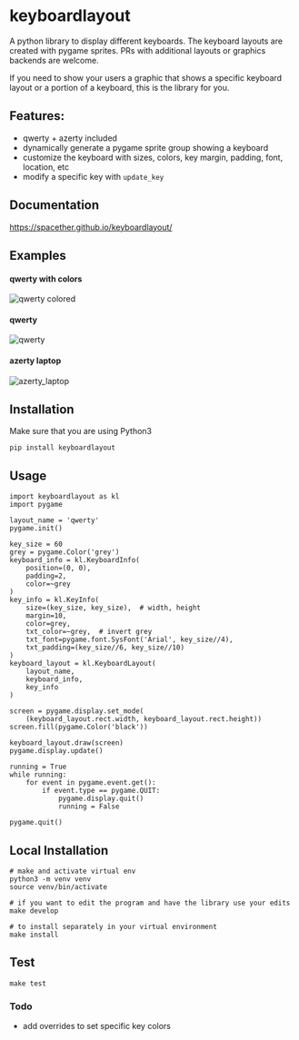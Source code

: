 # keyboardlayout
A python library to display different keyboards.
The keyboard layouts are created with pygame sprites.
PRs with additional layouts or graphics backends are welcome.

If you need to show your users a graphic that shows a specific keyboard layout or a portion of a keyboard, this is the library for you.

## Features:
- qwerty + azerty included
- dynamically generate a pygame sprite group showing a keyboard
- customize the keyboard with sizes, colors, key margin, padding, font, location, etc
- modify a specific key with `update_key`

## Documentation
https://spacether.github.io/keyboardlayout/

## Examples
#### qwerty with colors
![qwerty colored](https://raw.githubusercontent.com/spacether/keyboardlayout/master/samples/images/qwerty_colored.jpg)

#### qwerty
![qwerty](https://raw.githubusercontent.com/spacether/keyboardlayout/master/samples/images/qwerty.jpg)

#### azerty laptop
![azerty_laptop](https://raw.githubusercontent.com/spacether/keyboardlayout/master/samples/images/azerty_laptop.jpg)

## Installation
Make sure that you are using Python3
```
pip install keyboardlayout
```

## Usage
```
import keyboardlayout as kl
import pygame

layout_name = 'qwerty'
pygame.init()

key_size = 60
grey = pygame.Color('grey')
keyboard_info = kl.KeyboardInfo(
    position=(0, 0),
    padding=2,
    color=~grey
)
key_info = kl.KeyInfo(
    size=(key_size, key_size),  # width, height
    margin=10,
    color=grey,
    txt_color=~grey,  # invert grey
    txt_font=pygame.font.SysFont('Arial', key_size//4),
    txt_padding=(key_size//6, key_size//10)
)
keyboard_layout = kl.KeyboardLayout(
    layout_name,
    keyboard_info,
    key_info
)

screen = pygame.display.set_mode(
    (keyboard_layout.rect.width, keyboard_layout.rect.height))
screen.fill(pygame.Color('black'))

keyboard_layout.draw(screen)
pygame.display.update()

running = True
while running:
    for event in pygame.event.get():
        if event.type == pygame.QUIT:
            pygame.display.quit()
            running = False

pygame.quit()
```

## Local Installation
```
# make and activate virtual env
python3 -m venv venv
source venv/bin/activate

# if you want to edit the program and have the library use your edits
make develop

# to install separately in your virtual environment
make install
```

## Test
```
make test
```

### Todo
- add overrides to set specific key colors
